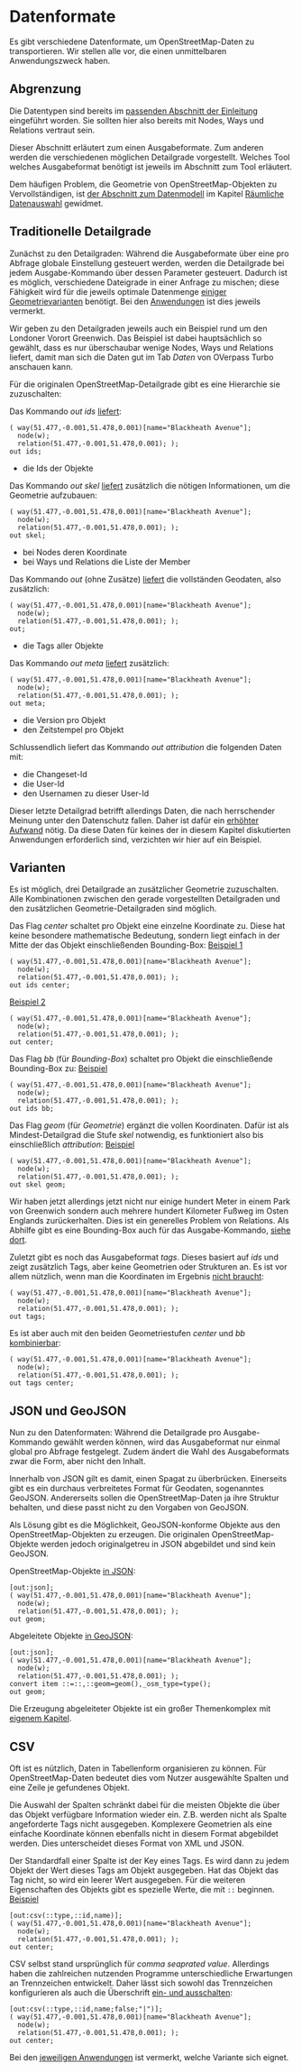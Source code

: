 Datenformate
============

Es gibt verschiedene Datenformate, um OpenStreetMap-Daten zu transportieren.
Wir stellen alle vor, die einen unmittelbaren Anwendungszweck haben.

## Abgrenzung

Die Datentypen sind bereits im [passenden Abschnitt der Einleitung](../preface/osm_data_model.md) eingeführt worden.
Sie sollten hier also bereits mit Nodes, Ways und Relations vertraut sein.

Dieser Abschnitt erläutert zum einen Ausgabeformate.
Zum anderen werden die verschiedenen möglichen Detailgrade vorgestellt.
Welches Tool welches Ausgabeformat benötigt ist jeweils im Abschnitt zum Tool erläutert.

Dem häufigen Problem, die Geometrie von OpenStreetMap-Objekten zu Vervollständigen,
ist [der Abschnitt zum Datenmodell](../full_data/osm_types.md) im Kapitel [Räumliche Datenauswahl](../full_data/index.md) gewidmet.

## Traditionelle Detailgrade

Zunächst zu den Detailgraden:
Während die Ausgabeformate über eine pro Abfrage globale Einstellung gesteuert werden,
werden die Detailgrade bei jedem Ausgabe-Kommando über dessen Parameter gesteuert.
Dadurch ist es möglich, verschiedene Dateigrade in einer Anfrage zu mischen;
diese Fähigkeit wird für die jeweils optimale Datenmenge [einiger Geometrievarianten](../full_data/index.md) benötigt.
Bei den [Anwendungen](index.md) ist dies jeweils vermerkt.

Wir geben zu den Detailgraden jeweils auch ein Beispiel rund um den Londoner Vorort Greenwich.
Das Beispiel ist dabei hauptsächlich so gewählt, dass es nur überschaubar wenige Nodes, Ways und Relations liefert,
damit man sich die Daten gut im Tab _Daten_ von OVerpass Turbo anschauen kann.

Für die originalen OpenStreetMap-Detailgrade gibt es eine Hierarchie sie zuzuschalten:

Das Kommando _out ids_ [liefert](https://overpass-turbo.eu/?lat=51.4775&lon=0.0&zoom=16&Q=%28%20way%2851%2E477%2C%2D0%2E001%2C51%2E478%2C0%2E001%29%5Bname%3D%22Blackheath%20Avenue%22%5D%3B%0A%20%20node%28w%29%3B%0A%20%20relation%2851%2E477%2C%2D0%2E001%2C51%2E478%2C0%2E001%29%3B%20%29%3B%0Aout%20ids%3B):

    ( way(51.477,-0.001,51.478,0.001)[name="Blackheath Avenue"];
      node(w);
      relation(51.477,-0.001,51.478,0.001); );
    out ids;

* die Ids der Objekte

Das Kommando _out skel_ [liefert](https://overpass-turbo.eu/?lat=51.4775&lon=0.0&zoom=16&Q=%28%20way%2851%2E477%2C%2D0%2E001%2C51%2E478%2C0%2E001%29%5Bname%3D%22Blackheath%20Avenue%22%5D%3B%0A%20%20node%28w%29%3B%0A%20%20relation%2851%2E477%2C%2D0%2E001%2C51%2E478%2C0%2E001%29%3B%20%29%3B%0Aout%20skel%3B) zusätzlich die nötigen Informationen,
um die Geometrie aufzubauen:

    ( way(51.477,-0.001,51.478,0.001)[name="Blackheath Avenue"];
      node(w);
      relation(51.477,-0.001,51.478,0.001); );
    out skel;

* bei Nodes deren Koordinate
* bei Ways und Relations die Liste der Member

Das Kommando _out_ (ohne Zusätze) [liefert](https://overpass-turbo.eu/?lat=51.4775&lon=0.0&zoom=16&Q=%28%20way%2851%2E477%2C%2D0%2E001%2C51%2E478%2C0%2E001%29%5Bname%3D%22Blackheath%20Avenue%22%5D%3B%0A%20%20node%28w%29%3B%0A%20%20relation%2851%2E477%2C%2D0%2E001%2C51%2E478%2C0%2E001%29%3B%20%29%3B%0Aout%3B) die vollständen Geodaten, also zusätzlich:

    ( way(51.477,-0.001,51.478,0.001)[name="Blackheath Avenue"];
      node(w);
      relation(51.477,-0.001,51.478,0.001); );
    out;

* die Tags aller Objekte

Das Kommando _out meta_ [liefert](https://overpass-turbo.eu/?lat=51.4775&lon=0.0&zoom=16&Q=%28%20way%2851%2E477%2C%2D0%2E001%2C51%2E478%2C0%2E001%29%5Bname%3D%22Blackheath%20Avenue%22%5D%3B%0A%20%20node%28w%29%3B%0A%20%20relation%2851%2E477%2C%2D0%2E001%2C51%2E478%2C0%2E001%29%3B%20%29%3B%0Aout%20meta%3B) zusätzlich:

    ( way(51.477,-0.001,51.478,0.001)[name="Blackheath Avenue"];
      node(w);
      relation(51.477,-0.001,51.478,0.001); );
    out meta;

* die Version pro Objekt
* den Zeitstempel pro Objekt

Schlussendlich liefert das Kommando _out attribution_ die folgenden Daten mit:

* die Changeset-Id
* die User-Id
* den Usernamen zu dieser User-Id

Dieser letzte Detailgrad betrifft allerdings Daten, die nach herrschender Meinung unter den Datenschutz fallen.
Daher ist dafür ein [erhöhter Aufwand](../analysis/per_user.md) nötig.
Da diese Daten für keines der in diesem Kapitel diskutierten Anwendungen erforderlich sind,
verzichten wir hier auf ein Beispiel.

## Varianten

Es ist möglich, drei Detailgrade an zusätzlicher Geometrie zuzuschalten.
Alle Kombinationen zwischen den gerade vorgestellten Detailgraden und den zusätzlichen Geometrie-Detailgraden sind möglich.

Das Flag _center_ schaltet pro Objekt eine einzelne Koordinate zu.
Diese hat keine besondere mathematische Bedeutung,
sondern liegt einfach in der Mitte der das Objekt einschließenden Bounding-Box: [Beispiel 1](https://overpass-turbo.eu/?lat=51.4775&lon=0.0&zoom=16&Q=%28%20way%2851%2E477%2C%2D0%2E001%2C51%2E478%2C0%2E001%29%5Bname%3D%22Blackheath%20Avenue%22%5D%3B%0A%20%20node%28w%29%3B%0A%20%20relation%2851%2E477%2C%2D0%2E001%2C51%2E478%2C0%2E001%29%3B%20%29%3B%0Aout%20ids%20center%3B)

    ( way(51.477,-0.001,51.478,0.001)[name="Blackheath Avenue"];
      node(w);
      relation(51.477,-0.001,51.478,0.001); );
    out ids center;

[Beispiel 2](https://overpass-turbo.eu/?lat=51.4775&lon=0.0&zoom=16&Q=%28%20way%2851%2E477%2C%2D0%2E001%2C51%2E478%2C0%2E001%29%5Bname%3D%22Blackheath%20Avenue%22%5D%3B%0A%20%20node%28w%29%3B%0A%20%20relation%2851%2E477%2C%2D0%2E001%2C51%2E478%2C0%2E001%29%3B%20%29%3B%0Aout%20center%3B)

    ( way(51.477,-0.001,51.478,0.001)[name="Blackheath Avenue"];
      node(w);
      relation(51.477,-0.001,51.478,0.001); );
    out center;

Das Flag _bb_ (für _Bounding-Box_) schaltet pro Objekt die einschließende Bounding-Box zu: [Beispiel](https://overpass-turbo.eu/?lat=51.4775&lon=0.0&zoom=16&Q=%28%20way%2851%2E477%2C%2D0%2E001%2C51%2E478%2C0%2E001%29%5Bname%3D%22Blackheath%20Avenue%22%5D%3B%0A%20%20node%28w%29%3B%0A%20%20relation%2851%2E477%2C%2D0%2E001%2C51%2E478%2C0%2E001%29%3B%20%29%3B%0Aout%20ids%20bb%3B)

    ( way(51.477,-0.001,51.478,0.001)[name="Blackheath Avenue"];
      node(w);
      relation(51.477,-0.001,51.478,0.001); );
    out ids bb;

Das Flag _geom_ (für _Geometrie_) ergänzt die vollen Koordinaten.
Dafür ist als Mindest-Detailgrad die Stufe _skel_ notwendig,
es funktioniert also bis einschließlich _attribution_: [Beispiel](https://overpass-turbo.eu/?lat=51.4775&lon=0.0&zoom=16&Q=%28%20way%2851%2E477%2C%2D0%2E001%2C51%2E478%2C0%2E001%29%5Bname%3D%22Blackheath%20Avenue%22%5D%3B%0A%20%20node%28w%29%3B%0A%20%20relation%2851%2E477%2C%2D0%2E001%2C51%2E478%2C0%2E001%29%3B%20%29%3B%0Aout%20skel%20geom%3B)

    ( way(51.477,-0.001,51.478,0.001)[name="Blackheath Avenue"];
      node(w);
      relation(51.477,-0.001,51.478,0.001); );
    out skel geom;

Wir haben jetzt allerdings jetzt nicht nur einige hundert Meter in einem Park von Greenwich
sondern auch mehrere hundert Kilometer Fußweg im Osten Englands zurückerhalten.
Dies ist ein generelles Problem von Relations.
Als Abhilfe gibt es eine Bounding-Box auch für das Ausgabe-Kommando, [siehe dort](../full_data/bbox.md).

Zuletzt gibt es noch das Ausgabeformat _tags_.
Dieses basiert auf _ids_ und zeigt zusätzlich Tags, aber keine Geometrien oder Strukturen an.
Es ist vor allem nützlich, wenn man die Koordinaten im Ergebnis [nicht braucht](https://overpass-turbo.eu/?lat=51.4775&lon=0.0&zoom=16&Q=%28%20way%2851%2E477%2C%2D0%2E001%2C51%2E478%2C0%2E001%29%5Bname%3D%22Blackheath%20Avenue%22%5D%3B%0A%20%20node%28w%29%3B%0A%20%20relation%2851%2E477%2C%2D0%2E001%2C51%2E478%2C0%2E001%29%3B%20%29%3B%0Aout%20tags%3B):

    ( way(51.477,-0.001,51.478,0.001)[name="Blackheath Avenue"];
      node(w);
      relation(51.477,-0.001,51.478,0.001); );
    out tags;

Es ist aber auch mit den beiden Geometriestufen _center_ und _bb_ [kombinierbar](https://overpass-turbo.eu/?lat=51.4775&lon=0.0&zoom=16&Q=%28%20way%2851%2E477%2C%2D0%2E001%2C51%2E478%2C0%2E001%29%5Bname%3D%22Blackheath%20Avenue%22%5D%3B%0A%20%20node%28w%29%3B%0A%20%20relation%2851%2E477%2C%2D0%2E001%2C51%2E478%2C0%2E001%29%3B%20%29%3B%0Aout%20tags%20center%3B):

    ( way(51.477,-0.001,51.478,0.001)[name="Blackheath Avenue"];
      node(w);
      relation(51.477,-0.001,51.478,0.001); );
    out tags center;

## JSON und GeoJSON

Nun zu den Datenformaten:
Während die Detailgrade pro Ausgabe-Kommando gewählt werden können,
wird das Ausgabeformat nur einmal global pro Abfrage festgelegt.
Zudem ändert die Wahl des Ausgabeformats zwar die Form, aber nicht den Inhalt.

Innerhalb von JSON gilt es damit, einen Spagat zu überbrücken.
Einerseits gibt es ein durchaus verbreitetes Format für Geodaten, sogenanntes GeoJSON.
Andererseits sollen die OpenStreetMap-Daten ja ihre Struktur behalten,
und diese passt nicht zu den Vorgaben von GeoJSON.

Als Lösung gibt es die Möglichkeit,
GeoJSON-konforme Objekte aus den OpenStreetMap-Objekten zu erzeugen.
Die originalen OpenStreetMap-Objekte werden jedoch originalgetreu in JSON abgebildet und sind kein GeoJSON.

OpenStreetMap-Objekte [in JSON](https://overpass-turbo.eu/?lat=51.4775&lon=0.0&zoom=16&Q=%5Bout%3Ajson%5D%3B%0A%28%20way%2851%2E477%2C%2D0%2E001%2C51%2E478%2C0%2E001%29%5Bname%3D%22Blackheath%20Avenue%22%5D%3B%0A%20%20node%28w%29%3B%0A%20%20relation%2851%2E477%2C%2D0%2E001%2C51%2E478%2C0%2E001%29%3B%20%29%3B%0Aout%20geom%3B):

    [out:json];
    ( way(51.477,-0.001,51.478,0.001)[name="Blackheath Avenue"];
      node(w);
      relation(51.477,-0.001,51.478,0.001); );
    out geom;

Abgeleitete Objekte [in GeoJSON](https://overpass-turbo.eu/?lat=51.4775&lon=0.0&zoom=16&Q=%5Bout%3Ajson%5D%3B%0A%28%20way%2851%2E477%2C%2D0%2E001%2C51%2E478%2C0%2E001%29%5Bname%3D%22Blackheath%20Avenue%22%5D%3B%0A%20%20node%28w%29%3B%0A%20%20relation%2851%2E477%2C%2D0%2E001%2C51%2E478%2C0%2E001%29%3B%20%29%3B%0Aconvert%20item%20%3A%3A%3D%3A%3A%2C%3A%3Ageom%3Dgeom%28%29%2C_osm_type%3Dtype%28%29%3B%0Aout%20geom%3B):

    [out:json];
    ( way(51.477,-0.001,51.478,0.001)[name="Blackheath Avenue"];
      node(w);
      relation(51.477,-0.001,51.478,0.001); );
    convert item ::=::,::geom=geom(),_osm_type=type();
    out geom;

Die Erzeugung abgeleiteter Objekte ist ein großer Themenkomplex mit [eigenem Kapitel](../counting/index.md).

## CSV

Oft ist es nützlich, Daten in Tabellenform organisieren zu können.
Für OpenStreetMap-Daten bedeutet dies vom Nutzer ausgewählte Spalten
und eine Zeile je gefundenes Objekt.

Die Auswahl der Spalten schränkt dabei für die meisten Objekte die über das Objekt verfügbare Information wieder ein.
Z.B. werden nicht als Spalte angeforderte Tags nicht ausgegeben.
Komplexere Geometrien als eine einfache Koordinate können ebenfalls nicht in diesem Format abgebildet werden.
Dies unterscheidet dieses Format von XML und JSON.

Der Standardfall einer Spalte ist der Key eines Tags.
Es wird dann zu jedem Objekt der Wert dieses Tags am Objekt ausgegeben.
Hat das Objekt das Tag nicht, so wird ein leerer Wert ausgegeben.
Für die weiteren Eigenschaften des Objekts gibt es spezielle Werte, die mit `::` beginnen.
[Beispiel](https://overpass-turbo.eu/?lat=51.4775&lon=0.0&zoom=16&Q=%5Bout%3Acsv%28%3A%3Atype%2C%3A%3Aid%2Cname%29%5D%3B%0A%28%20way%2851%2E477%2C%2D0%2E001%2C51%2E478%2C0%2E001%29%5Bname%3D%22Blackheath%20Avenue%22%5D%3B%0A%20%20node%28w%29%3B%0A%20%20relation%2851%2E477%2C%2D0%2E001%2C51%2E478%2C0%2E001%29%3B%20%29%3B%0Aout%20center%3B)

    [out:csv(::type,::id,name)];
    ( way(51.477,-0.001,51.478,0.001)[name="Blackheath Avenue"];
      node(w);
      relation(51.477,-0.001,51.478,0.001); );
    out center;

CSV selbst stand ursprünglich für _comma seaprated value_.
Allerdings haben die zahlreichen nutzenden Programme unterschiedliche Erwartungen an Trennzeichen entwickelt.
Daher lässt sich sowohl das Trennzeichen konfigurieren als auch die Überschrift [ein- und ausschalten](https://overpass-turbo.eu/?lat=51.4775&lon=0.0&zoom=16&Q=%5Bout%3Acsv%28%3A%3Atype%2C%3A%3Aid%2Cname%3Bfalse%3B%22%7C%22%29%5D%3B%0A%28%20way%2851%2E477%2C%2D0%2E001%2C51%2E478%2C0%2E001%29%5Bname%3D%22Blackheath%20Avenue%22%5D%3B%0A%20%20node%28w%29%3B%0A%20%20relation%2851%2E477%2C%2D0%2E001%2C51%2E478%2C0%2E001%29%3B%20%29%3B%0Aout%20center%3B):

    [out:csv(::type,::id,name;false;"|")];
    ( way(51.477,-0.001,51.478,0.001)[name="Blackheath Avenue"];
      node(w);
      relation(51.477,-0.001,51.478,0.001); );
    out center;

Bei den [jeweiligen Anwendungen](index.md) ist vermerkt, welche Variante sich eignet.
